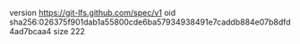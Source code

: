 version https://git-lfs.github.com/spec/v1
oid sha256:026375f901dab1a55800cde6ba57934938491e7caddb884e07b8dfd4ad7bcaa4
size 222
